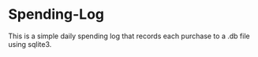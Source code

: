 # Spending-Log

This is a simple daily spending log that records each purchase to a .db file using sqlite3.
